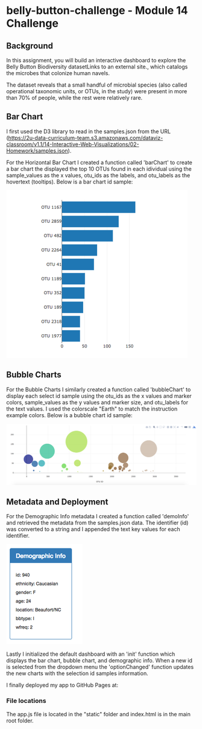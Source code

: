 # belly-button-challenge - Module 14 Challenge

## Background
In this assignment, you will build an interactive dashboard to explore the Belly Button Biodiversity datasetLinks to an external site., which catalogs the microbes that colonize human navels.

The dataset reveals that a small handful of microbial species (also called operational taxonomic units, or OTUs, in the study) were present in more than 70% of people, while the rest were relatively rare.


## Bar Chart
I first used  the D3 library to read in the samples.json from the URL (https://2u-data-curriculum-team.s3.amazonaws.com/dataviz-classroom/v1.1/14-Interactive-Web-Visualizations/02-Homework/samples.json).

For the Horizontal Bar Chart I created a function called 'barChart' to create a bar chart the displayed the top 10 OTUs found in each idividual using the sample_values as the x values, otu_ids as the labels, and otu_labels as the hovertext (tooltips). Below is a bar chart id sample:

![Bar Chart](https://github.com/kirbyjudd/belly-button-challenge/blob/main/Images/hw01.png?raw=true)

## Bubble Charts
For the Bubble Charts I similarly created a function called 'bubbleChart' to display each select id sample using the otu_ids as the x values and marker colors, sample_values as the y values and marker size, and otu_labels for the text values. I used the colorscale "Earth" to match the instruction example colors. Below is a bubble chart id sample:

![Bubble Charts](https://github.com/kirbyjudd/belly-button-challenge/blob/main/Images/bubble_chart.png?raw=true)

## Metadata and Deployment
For the Demographic Info metadata I created a function called 'demoInfo' and retrieved the metadata from the samples.json data. The identifier (id) was converted to a string and I appended the text key values for each identifier.

![Demographic Info](https://github.com/kirbyjudd/belly-button-challenge/blob/main/Images/hw03.png?raw=true)

Lastly I initialized the default dashboard with an 'init' function which displays the bar chart, bubble chart, and demographic info.  When a new id is selected from the dropdown menu the 'optionChanged' function updates the new charts with the selection id samples information.

I finally deployed my app to GitHub Pages at: 


### File locations
The app.js file is located in the "static" folder and index.html is in the main root folder.
